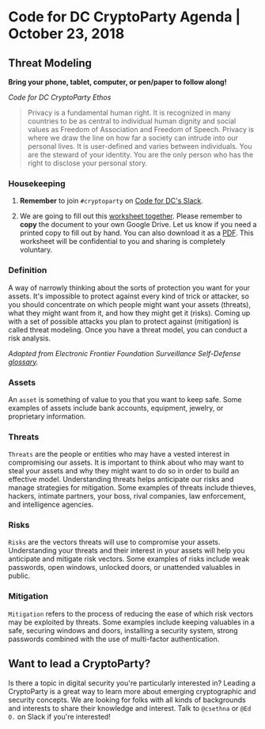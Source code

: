 # Code for DC CryptoParty Agenda | October 23, 2018
## Threat Modeling
**Bring your phone, tablet, computer, or pen/paper to follow along!**

_Code for DC CryptoParty Ethos_
> Privacy is a fundamental human right. It is recognized in many countries to be as central to individual human dignity and social values as Freedom of Association and Freedom of Speech. Privacy is where we draw the line on how far a society can intrude into our personal lives. It is user-defined and varies between individuals. You are the steward of your identity. You are the only person who has the right to disclose your personal story.

### Housekeeping
1. **Remember** to join `#cryptoparty` on [Code for DC's Slack](https://codefordc.org/resources/slack.html).

2. We are going to fill out this [worksheet together](https://docs.google.com/document/d/1fxwiPttSRD6sdKFe7zl0aflFe0uFDWbhpNcu3BseThM/edit). Please remember to **copy** the document to your own Google Drive. Let us know if you need a printed copy to fill out by hand. You can also download it as a [PDF](https://github.com/cryptopartydc/cryptoparty_dc/blob/master/Threat%20Modeling.pdf). This worksheet will be confidential to you and sharing is completely voluntary.

### Definition
A way of narrowly thinking about the sorts of protection you want for your assets. It's impossible to protect against every kind of trick or attacker, so you should concentrate on which people might want your assets (threats), what they might want from it, and how they might get it (risks). Coming up with a set of possible attacks you plan to protect against (mitigation) is called threat modeling. Once you have a threat model, you can conduct a risk analysis.

_Adapted from Electronic Frontier Foundation Surveillance Self-Defense [glossary](https://ssd.eff.org/en/glossary/threat-model)._

### Assets
An `asset` is something of value to you that you want to keep safe. Some examples of assets include bank accounts, equipment, jewelry, or proprietary information.

### Threats
`Threats` are the people or entities who may have a vested interest in compromising our assets. It is important to think about who may want to steal your assets and why they might want to do so in order to build an effective model. Understanding threats helps anticipate our risks and manage strategies for mitigation. Some examples of threats include thieves, hackers, intimate partners, your boss, rival companies, law enforcement, and intelligence agencies.

### Risks
`Risks` are the vectors threats will use to compromise your assets. Understanding your threats and their interest in your assets will help you anticipate and mitigate risk vectors. Some examples of risks include weak passwords, open windows, unlocked doors, or unattended valuables in public.

### Mitigation
`Mitigation` refers to the process of reducing the ease of which risk vectors may be exploited by threats. Some examples include keeping valuables in a safe, securing windows and doors, installing a security system, strong passwords combined with the use of multi-factor authentication.  

## Want to lead a CryptoParty?
Is there a topic in digital security you're particularly interested in? Leading a CryptoParty is a great way to learn more about emerging cryptographic and security concepts. We are looking for folks with all kinds of backgrounds and interests to share their knowledge and interest. Talk to `@csethna` or `@Ed O.` on Slack if you're interested!
